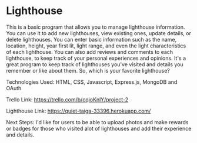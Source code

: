 # Lighthouse
This is a basic program that allows you to manage lighthouse information. You can use it to add new lighthouses, view existing ones, update details, or delete lighthouses. You can enter basic information such as the name, location, height, year first lit, light range, and even the light characteristics of each lighthouse. You can also add reviews and comments to each lighthouse, to keep track of your personal experiences and opinions. It's a great program to keep track of lighthouses you've visited and details you remember or like about them. So, which is your favorite lighthouse?




Technologies Used: HTML, CSS, Javascript, Express.js, MongoDB and OAuth

Trello Link: https://trello.com/b/cqioKnlY/project-2

Lighthouse Link: https://quiet-taiga-33396.herokuapp.com/

Next Steps: I'd like for users to be able to upload photos and make rewards or badges for those who visited alot of lighthouses and add their experience and details.

